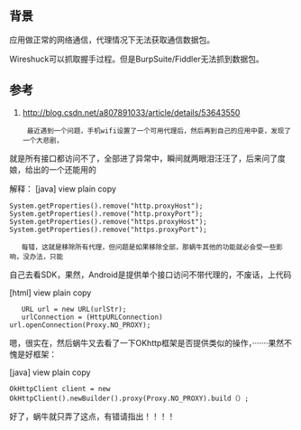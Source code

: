 ## 背景
应用做正常的网络通信，代理情况下无法获取通信数据包。

Wireshuck可以抓取握手过程。但是BurpSuite/Fiddler无法抓到数据包。



## 参考
1. http://blog.csdn.net/a807891033/article/details/53643550

        最近遇到一个问题，手机wifi设置了一个可用代理后，然后再到自己的应用中耍，发现了一个大悲剧，

 就是所有接口都访问不了，全部进了异常中，瞬间就两眼泪汪汪了，后来问了度娘，给出的一个还能用的

 解释：
[java] view plain copy

    System.getProperties().remove("http.proxyHost");  
    System.getProperties().remove("http.proxyPort");  
    System.getProperties().remove("https.proxyHost");  
    System.getProperties().remove("https.proxyPort");  

       每错，这就是移除所有代理，但问题是如果移除全部，那蜗牛其他的功能就必会受一些影响，没办法，只能

自己去看SDK，果然，Android是提供单个接口访问不带代理的，不废话，上代码

[html] view plain copy

       URL url = new URL(urlStr);  
       urlConnection = (HttpURLConnection) url.openConnection(Proxy.NO_PROXY);  


嗯，很实在，然后蜗牛又去看了一下OKhttp框架是否提供类似的操作，·······果然不愧是好框架：

    
[java] view plain copy

    OkHttpClient client = new OkHttpClient().newBuilder().proxy(Proxy.NO_PROXY).build（）;  

   好了，蜗牛就只弄了这点，有错请指出！！！！ 
